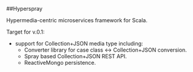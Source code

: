 ##Hyperspray

Hypermedia-centric microservices framework for Scala.

Target for v.0.1:

* support for Collection+JSON media type including:
    * Converter library for case class <-> Collection+JSON conversion.
    * Spray based Collection+JSON REST API.
    * ReactiveMongo persistence.
